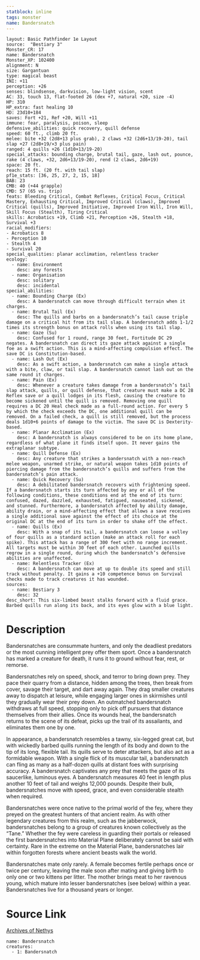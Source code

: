 ```yaml
---
statblock: inline
tags: monster
name: Bandersnatch
---
```

```statblock
layout: Basic Pathfinder 1e Layout
source:  "Bestiary 3"
Monster_CR: 17
name: Bandersnatch
Monster_XP: 102400
alignment: N
size: Gargantuan
type: magical beast
INI: +11
perception: +26
senses: blindsense, darkvision, low-light vision, scent
AC: 33, touch 13, flat-footed 26 (dex +7, natural +20, size -4)
HP: 310
HP_extra: fast healing 10
HD: 23d10+184
saves: Fort +21, Ref +20, Will +11
immune: fear, paralysis, poison, sleep
defensive_abilities: quick recovery, quill defense
speed: 60 ft., climb 20 ft.
melee: bite +32 (2d8+13 plus grab), 2 claws +32 (2d6+13/19-20), tail slap +27 (2d8+19/×3 plus pain)
ranged: 4 quills +26 (1d10+13/19-20)
special_attacks: bounding charge, brutal tail, gaze, lash out, pounce, rake (4 claws, +32, 2d6+13/19-20), rend (2 claws, 2d6+19)
space: 20 ft.
reach: 15 ft. (20 ft. with tail slap)
pf1e_stats: [36, 25, 27, 2, 15, 18]
BAB: 23
CMB: 40 (+44 grapple)
CMD: 57 (65 vs. trip)
feats: Bleeding Critical, Combat Reflexes, Critical Focus, Critical Mastery, Exhausting Critical, Improved Critical (claws), Improved Critical (quills), Improved Initiative, Improved Iron Will, Iron Will, Skill Focus (Stealth), Tiring Critical
skills: Acrobatics +19, Climb +21, Perception +26, Stealth +18, Survival +3
racial_modifiers:
- Acrobatics 8
- Perception 10
- Stealth 4
- Survival 20
special_qualities: planar acclimation, relentless tracker
ecology:
  - name: Environment
    desc: any forests
  - name: Organisation
    desc: solitary
    desc: incidental
special_abilities:
  - name: Bounding Charge (Ex)
    desc: A bandersnatch can move through difficult terrain when it charges.
  - name: Brutal Tail (Ex)
    desc: The quills and barbs on a bandersnatch’s tail cause triple damage on a critical hit from its tail slap. A bandersnatch adds 1-1/2 times its strength bonus on attack rolls when using its tail slap.
  - name: Gaze (Su)
    desc: Confused for 1 round, range 30 feet, Fortitude DC 29 negates. A bandersnatch can direct its gaze attack against a single foe as a swift action. This is a mind-affecting compulsion effect. The save DC is Constitution-based.
  - name: Lash Out (Ex)
    desc: As a swift action, a bandersnatch can make a single attack with a bite, claw, or tail slap. A bandersnatch cannot lash out on the same round it charges.
  - name: Pain (Ex)
    desc: Whenever a creature takes damage from a bandersnatch’s tail slap attack, quills, or quill defense, that creature must make a DC 28 Reflex save or a quill lodges in its flesh, causing the creature to become sickened until the quill is removed. Removing one quill requires a DC 20 Heal check made as a full-round action. For every 5 by which the check exceeds the DC, one additional quill can be removed. On a failed check, a quill is still removed, but the process deals 1d10+6 points of damage to the victim. The save DC is Dexterity-based.
  - name: Planar Acclimation (Ex)
    desc: A bandersnatch is always considered to be on its home plane, regardless of what plane it finds itself upon. It never gains the extraplanar subtype.
  - name: Quill Defense (Ex)
    desc: Any creature that strikes a bandersnatch with a non-reach melee weapon, unarmed strike, or natural weapon takes 1d10 points of piercing damage from the bandersnatch’s quills and suffers from the bandersnatch’s pain attack.
  - name: Quick Recovery (Su)
    desc: A debilitated bandersnatch recovers with frightening speed. If a bandersnatch starts its turn affected by any or all of the following conditions, these conditions end at the end of its turn: confused, dazed, dazzled, exhausted, fatigued, nauseated, sickened, and stunned. Furthermore, a bandersnatch affected by ability damage, ability drain, or a mind-affecting effect that allows a save receives a single additional save against the effect of its choice at the original DC at the end of its turn in order to shake off the effect.
  - name: Quills (Ex)
    desc: With a snap of its tail, a bandersnatch can loose a volley of four quills as a standard action (make an attack roll for each spike). This attack has a range of 300 feet with no range increment. All targets must be within 30 feet of each other. Launched quills regrow in a single round, during which the bandersnatch’s defensive abilities are unaffected.
  - name: Relentless Tracker (Ex)
    desc: A bandersnatch can move at up to double its speed and still track without penalty. It gains a +10 competence bonus on Survival checks made to track creatures it has wounded.
sources:
  - name: Bestiary 3
    desc: 32
desc_short: This six-limbed beast stalks forward with a fluid grace. Barbed quills run along its back, and its eyes glow with a blue light.
```
# Description
Bandersnatches are consummate hunters, and only the deadliest predators or the most cunning intelligent prey offer them sport. Once a bandersnatch has marked a creature for death, it runs it to ground without fear, rest, or remorse.

Bandersnatches rely on speed, shock, and terror to bring down prey. They pace their quarry from a distance, hidden among the trees, then break from cover, savage their target, and dart away again. They drag smaller creatures away to dispatch at leisure, while engaging larger ones in skirmishes until they gradually wear their prey down. An outmatched bandersnatch withdraws at full speed, stopping only to pick off pursuers that distance themselves from their allies. Once its wounds heal, the bandersnatch returns to the scene of its defeat, picks up the trail of its assailants, and eliminates them one by one.

In appearance, a bandersnatch resembles a tawny, six-legged great cat, but with wickedly barbed quills running the length of its body and down to the tip of its long, flexible tail. Its quills serve to deter attackers, but also act as a formidable weapon. With a single flick of its muscular tail, a bandersnatch can fling as many as a half-dozen quills at distant foes with surprising accuracy. A bandersnatch captivates any prey that meets the gaze of its saucerlike, luminous eyes. A bandersnatch measures 40 feet in length plus another 10 feet of tail and weighs 12,000 pounds. Despite their bulk, bandersnatches move with speed, grace, and even considerable stealth when required.

Bandersnatches were once native to the primal world of the fey, where they preyed on the greatest hunters of that ancient realm. As with other legendary creatures from this realm, such as the jabberwock, bandersnatches belong to a group of creatures known collectively as the “Tane.” Whether the fey were careless in guarding their portals or released the first bandersnatches into Material Plane deliberately cannot be said with certainty. Rare in the extreme on the Material Plane, bandersnatches lair within forgotten forests where ancient beasts walk the world.

Bandersnatches mate only rarely. A female becomes fertile perhaps once or twice per century, leaving the male soon after mating and giving birth to only one or two kittens per litter. The mother brings meat to her ravenous young, which mature into lesser bandersnatches (see below) within a year. Bandersnatches live for a thousand years or longer.
# Source Link
[Archives of Nethys](https://aonprd.com/MonsterDisplay.aspx?ItemName=Bandersnatch)
```encounter-table
name: Bandersnatch
creatures:
  - 1: Bandersnatch
```
